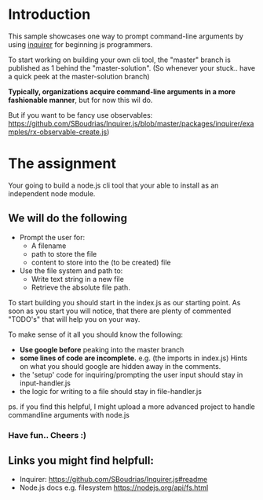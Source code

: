 # Introduction
This sample showcases one way to prompt command-line arguments by using 
[inquirer](https://www.npmjs.com/package/inquirer) for beginning js programmers.  

To start working on building your own cli tool, the "master" branch is published as 1 behind the "master-solution". (So whenever your stuck.. have a quick peek at the master-solution branch)

**Typically, organizations acquire command-line arguments in a more fashionable manner**, but for now this wil do.

But if you want to be fancy use observables: https://github.com/SBoudrias/Inquirer.js/blob/master/packages/inquirer/examples/rx-observable-create.js)

# The assignment

Your going to build a node.js cli tool that your able to install as an independent node module. 

## We will do the following

* Prompt the user for:
  * A filename 
  * path to store the file
  * content to store into the (to be created) file
* Use the file system and path to:
  * Write text string in a new file
  * Retrieve the absolute file path.

To start building you should start in the index.js as our starting point.
As soon as you start you will notice, that there are plenty of commented "TODO's" that will help you on your way. 

To make sense of it all you should know the following:
* **Use google before** peaking into the master branch
* **some lines of code are incomplete.** e.g. (the imports in index.js) Hints on what you should google are hidden away in the comments.
* the 'setup' code for inquiring/prompting the user input should stay in input-handler.js
* the logic for writing to a file should stay in file-handler.js


ps. if you find this helpful, I might upload a more advanced project to handle commandline arguments with node.js 

### Have fun.. Cheers :)

## Links you might find helpfull:
* Inquirer: https://github.com/SBoudrias/Inquirer.js#readme
* Node.js docs e.g. filesystem https://nodejs.org/api/fs.html


